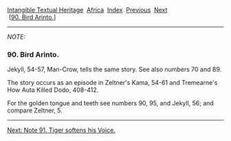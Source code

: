 [Intangible Textual Heritage](../../index)  [Africa](../index) 
[Index](index)  [Previous](jas089n)  [Next](jas091n)   
 \[[90. Bird Arinto.](jas090)\]

------------------------------------------------------------------------

*NOTE:* 

### 90. Bird Arinto.

Jekyll, 54-57, Man-Crow, tells the same story. See also numbers 70 and
89.

The story occurs as an episode in Zeltner's Kama, 54-61 and Tremearne's
How Auta Killed Dodo, 408-412.

For the golden tongue and teeth see numbers 90, 95, and Jekyll, 56; and
compare Zeltner, 5.

------------------------------------------------------------------------

[Next: Note 91. Tiger softens his Voice.](jas091n)
